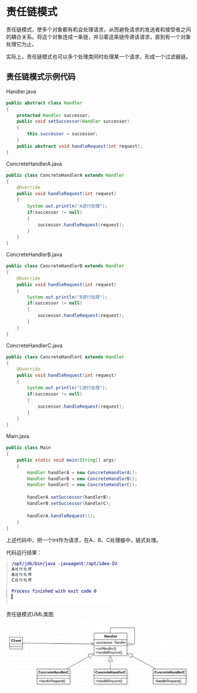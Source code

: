 # 责任链模式

责任链模式，使多个对象都有机会处理请求，从而避免请求的发送者和接受者之间的耦合关系。将这个对象连成一条链，并沿着这条链传递该请求，直到有一个对象处理它为止。

实际上，责任链模式也可以多个处理类同时处理某一个请求，形成一个过滤器链。

## 责任链模式示例代码

Handler.java
```java
public abstract class Handler
{
	protected Handler successor;
	public void setSuccessor(Handler successor)
	{
		this.successor = successor;
	}
	public abstract void handleRequest(int request);
}
```

ConcreteHandlerA.java
```java
public class ConcreteHandlerA extends Handler
{
	@Override
	public void handleRequest(int request)
	{
		System.out.println("A进行处理");
		if(successor != null)
		{
			successor.handleRequest(request);
		}
	}
}
```

ConcreteHandlerB.java
```java
public class ConcreteHandlerB extends Handler
{
	@Override
	public void handleRequest(int request)
	{
		System.out.println("B进行处理");
		if(successor != null)
		{
			successor.handleRequest(request);
		}
	}
}
```

ConcreteHandlerC.java
```java
public class ConcreteHandlerC extends Handler
{
	@Override
	public void handleRequest(int request)
	{
		System.out.println("C进行处理");
		if(successor != null)
		{
			successor.handleRequest(request);
		}
	}
}
```

Main.java
```java
public class Main
{
	public static void main(String[] args)
	{
		Handler handlerA = new ConcreteHandlerA();
		Handler handlerB = new ConcreteHandlerB();
		Handler handlerC = new ConcreteHandlerC();

		handlerA.setSuccessor(handlerB);
		handlerB.setSuccessor(handlerC);

		handlerA.handleRequest(1);
	}
}
```

上述代码中，把一个int作为请求，在A、B、C处理器中，链式处理。

代码运行结果：

![](res/1.png)

责任链模式UML类图

![](res/2.png)
